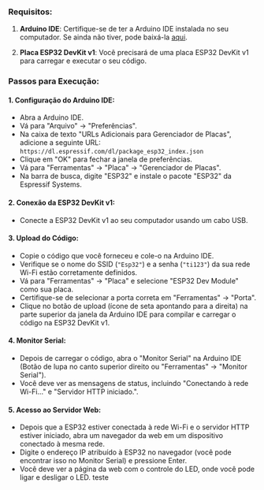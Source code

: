 ﻿### Requisitos:

1. **Arduino IDE**: Certifique-se de ter a Arduino IDE instalada no seu computador. Se ainda não tiver, pode baixá-la [aqui](https://www.arduino.cc/en/software).

2. **Placa ESP32 DevKit v1**: Você precisará de uma placa ESP32 DevKit v1 para carregar e executar o seu código.

### Passos para Execução:

#### 1. Configuração do Arduino IDE:

- Abra a Arduino IDE.
- Vá para "Arquivo" -> "Preferências".
- Na caixa de texto "URLs Adicionais para Gerenciador de Placas", adicione a seguinte URL: `https://dl.espressif.com/dl/package_esp32_index.json`
- Clique em "OK" para fechar a janela de preferências.
- Vá para "Ferramentas" -> "Placa" -> "Gerenciador de Placas".
- Na barra de busca, digite "ESP32" e instale o pacote "ESP32" da Espressif Systems.

#### 2. Conexão da ESP32 DevKit v1:

- Conecte a ESP32 DevKit v1 ao seu computador usando um cabo USB.

#### 3. Upload do Código:

- Copie o código que você forneceu e cole-o na Arduino IDE.
- Verifique se o nome do SSID (`"Esp32"`) e a senha (`"ti123"`) da sua rede Wi-Fi estão corretamente definidos.
- Vá para "Ferramentas" -> "Placa" e selecione "ESP32 Dev Module" como sua placa.
- Certifique-se de selecionar a porta correta em "Ferramentas" -> "Porta".
- Clique no botão de upload (ícone de seta apontando para a direita) na parte superior da janela da Arduino IDE para compilar e carregar o código na ESP32 DevKit v1.

#### 4. Monitor Serial:

- Depois de carregar o código, abra o "Monitor Serial" na Arduino IDE (Botão de lupa no canto superior direito ou "Ferramentas" -> "Monitor Serial").
- Você deve ver as mensagens de status, incluindo "Conectando à rede Wi-Fi..." e "Servidor HTTP iniciado.".

#### 5. Acesso ao Servidor Web:

- Depois que a ESP32 estiver conectada à rede Wi-Fi e o servidor HTTP estiver iniciado, abra um navegador da web em um dispositivo conectado à mesma rede.
- Digite o endereço IP atribuído à ESP32 no navegador (você pode encontrar isso no Monitor Serial) e pressione Enter.
- Você deve ver a página da web com o controle do LED, onde você pode ligar e desligar o LED.
teste